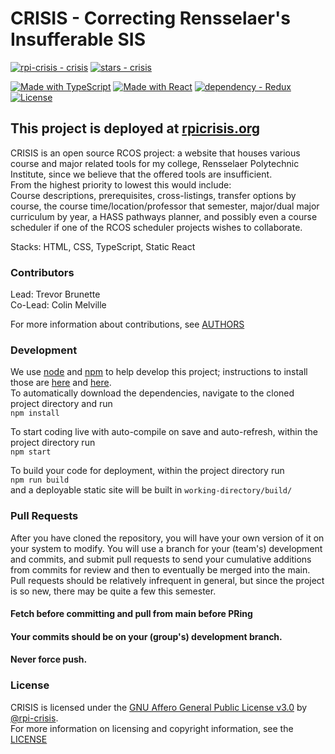 # CRISIS - Correcting Rensselaer's Insufferable SIS  

[![rpi-crisis - crisis](https://img.shields.io/static/v1?label=rpi-crisis&message=crisis&color=blue&logo=github)](https://github.com/rpi-crisis/crisis "Go to GitHub repo")
[![stars - crisis](https://img.shields.io/github/stars/rpi-crisis/crisis?style=social)](https://github.com/rpi-crisis/crisis)

[![Made with TypeScript](https://img.shields.io/badge/TypeScript-4-blue?logo=typescript&logoColor=white)](https://typescriptlang.org "Go to TypeScript homepage")
[![Made with React](https://img.shields.io/badge/React-17-blue?logo=react&logoColor=white)](https://reactjs.org "Go to React homepage")
[![dependency - Redux](https://img.shields.io/badge/dependency-Redux-blue?logo=redux&logoColor=white)](https://www.npmjs.com/package/Redux)
[![License](https://img.shields.io/badge/License-AGPL--3.0-blue)](/LICENSE)

## This project is deployed at [rpicrisis.org](https://rpicrisis.org/)

CRISIS is an open source RCOS project: a website that houses various course and major related tools for my college, Rensselaer Polytechnic Institute, since we believe that the offered tools are insufficient.  
From the highest priority to lowest this would include:  
Course descriptions, prerequisites, cross-listings, transfer options by course, the course time/location/professor that semester,
major/dual major curriculum by year, a HASS pathways planner, and possibly even a course scheduler if one of the RCOS scheduler projects wishes to collaborate.

Stacks: HTML, CSS, TypeScript, Static React


### Contributors

Lead: Trevor Brunette  
Co-Lead: Colin Melville

For more information about contributions, see [AUTHORS](https://github.com/rpi-crisis/crisis/blob/main/AUTHORS.md)


### Development
We use [node](https://nodejs.org/en/) and [npm](https://www.npmjs.com/) to help develop this project; instructions to install those are
[here](https://nodejs.org/en/download/) and [here](https://docs.npmjs.com/downloading-and-installing-node-js-and-npm).  
To automatically download the dependencies, navigate to the cloned project directory and run  
`npm install`  

To start coding live with auto-compile on save and auto-refresh, within the project directory run  
`npm start`  

To build your code for deployment, within the project directory run  
`npm run build`  
and a deployable static site will be built in `working-directory/build/`


### Pull Requests  

After you have cloned the repository, you will have your own version of it on your system to modify.
You will use a branch for your (team's) development and commits, and submit pull requests to send your cumulative additions from commits for review and then to eventually be merged into the main.
Pull requests should be relatively infrequent in general, but since the project is so new, there may be quite a few this semester.   

#### Fetch before committing and pull from main before PRing 
#### Your commits should be on your (group's) development branch.
#### Never force push.



### License
CRISIS is licensed under the [GNU Affero General Public License v3.0](/LICENSE) by [@rpi-crisis](https://github.com/rpi-crisis).\
For more information on licensing and copyright information, see the [LICENSE](https://github.com/rpi-crisis/crisis/blob/main/LICENSE)
